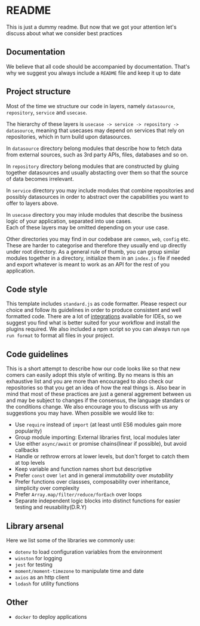 # README  
This is just a dummy readme. But now that we got your attention let's discuss about what we consider best practices    

## Documentation
We believe that all code should be accompanied by documentation. That's why we suggest you always include a `README` file and keep it up to date

## Project structure
Most of the time we structure our code in layers, namely `datasource`, `repository`, `service` and `usecase`. 

The hierarchy of these layers is `usecase -> service -> repository -> datasource`, meaning that usecases may depend on services that rely on repositories, which in turn build upon datasources.

In `datasource` directory belong modules that describe how to fetch data from external sources, such as 3rd party APIs, files, databases and so on.

In `repository` directory belong modules that are constructed by gluing together datasources and usually abstacting over them so that the source of data becomes irrelevant.

In `service` directory you may include modules that combine repositories and possibly datasources in order to abstract over the capabilities you want to offer to layers above.

In `usecase` directory you may inlude modules that describe the business logic of your application, separated into use cases.  
Each of these layers may be omitted depending on your use case. 

Other directories you may find in our codebase are `common`, `web`, `config` etc. These are harder to categorise and therefore they usually end up directly under root directory. As a general rule of thumb, you can group similar modules together in a directory, initialize them in an `index.js` file if needed and export whatever is meant to work as an API for the rest of you application. 

## Code style
This template includes `standard.js` as code formatter. Please respect our choice and follow its guidelines in order to produce consistent and well formatted code.
There are a lot of [integrations](https://github.com/standard/standard#are-there-text-editor-plugins) available for IDEs, so we suggest you find what is better suited for your workflow and install the plugins required. We also included a npm script so you can always run `npm run format` to format all files in your project.

## Code guidelines
This is a short attempt to describe how our code looks like so that new comers can easily adopt this style of writing. By no means is this an exhaustive list and you are more than encouraged to also check our repositories so that you get an idea of how the real things is. Also bear in mind that most of these practices are just a general aggrement between us and may be subject to changes if the consensus, the language standars or the conditions change. We also encourage you to discuss with us any suggestions you may have.
When possible we would like to:
- Use `require` instead of `import` (at least until ES6 modules gain more popularity)
- Group module importing: External libraries first, local modules later
- Use either `async/await` or promise chains(linear if possible), but avoid callbacks
- Handle or rethrow errors at lower levels, but don't forget to catch them at top levels
- Keep variable and function names short but descriptive
- Prefer `const` over `let` and in general *immutability* over *mutability*
- Prefer functions over classses, composability over inheritance, simplicity over complexity
- Prefer `Array.map/filter/reduce/forEach` over loops  
- Separate independent logic blocks into distinct functions for easier testing and reusability(D.R.Y)

## Library arsenal
Here we list some of the libraries we commonly use:
- `dotenv` to load configuration variables from the environment
- `winston` for logging
- `jest` for testing
- `moment/moment-timezone` to manipulate time and date
- `axios` as an http client
- `lodash` for utility functions

## Other
- `docker` to deploy applications
